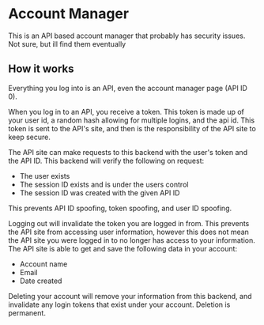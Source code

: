 # Account Manager

This is an API based account manager that probably has security issues. Not sure, but ill find them eventually


## How it works

Everything you log into is an API, even the account manager page (API ID 0). 


When you log in to an API, you receive a token. This token is made up of your user id, a random hash allowing for multiple logins, and the api id. This token is sent to the API's site, and then is the responsibility of the API site to keep secure. 


The API site can make requests to this backend with the user's token and the API ID. This backend will verify the following on request:

* The user exists
* The session ID exists and is under the users control
* The session ID was created with the given API ID

This prevents API ID spoofing, token spoofing, and user ID spoofing.

Logging out will invalidate the token you are logged in from. This prevents the API site from accessing user information, however this does not mean the API site you were logged in to no longer has access to your information. The API site is able to get and save the following data in your account:

* Account name
* Email
* Date created

Deleting your account will remove your information from this backend, and invalidate any login tokens that exist under your account. Deletion is permanent.